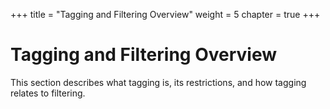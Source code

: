 +++
title = "Tagging and Filtering Overview"
weight = 5
chapter = true
+++


# Tagging and Filtering Overview
This section describes what tagging is, its restrictions, and how tagging relates to filtering. 




